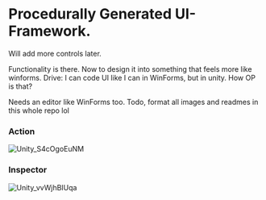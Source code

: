 # Procedurally Generated UI-Framework.

Will add more controls later.

Functionality is there. Now to design it into something that feels more like winforms.
Drive: I can code UI like I can in WinForms, but in unity. How OP is that?

Needs an editor like WinForms too. Todo, format all images and readmes in this whole repo lol

### Action
![Unity_S4cOgoEuNM](https://github.com/maross3/UnityUsefulScripts/assets/20687907/eba0b33f-0ce6-49f1-be47-984865827992)

### Inspector
![Unity_vvWjhBIUqa](https://github.com/maross3/UnityUsefulScripts/assets/20687907/ee10e10c-1729-410e-99a5-4c822f2710aa)
